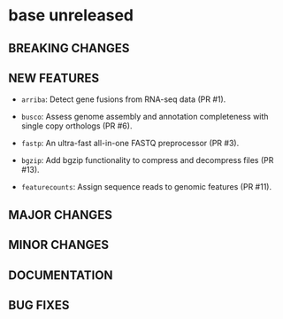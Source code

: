 # base unreleased

## BREAKING CHANGES

## NEW FEATURES

* `arriba`: Detect gene fusions from RNA-seq data (PR #1).
* `busco`: Assess genome assembly and annotation completeness with single copy orthologs (PR #6).

* `fastp`: An ultra-fast all-in-one FASTQ preprocessor (PR #3).

* `bgzip`: Add bgzip functionality to compress and decompress files (PR #13).

* `featurecounts`: Assign sequence reads to genomic features (PR #11). 

## MAJOR CHANGES

## MINOR CHANGES

## DOCUMENTATION

## BUG FIXES